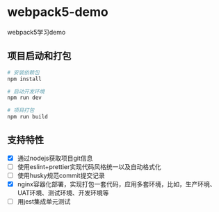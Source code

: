 # webpack5-demo

webpack5学习demo

## 项目启动和打包

```bash
# 安装依赖包
npm install

# 启动开发环境
npm run dev

# 项目打包
npm run build
```

## 支持特性

- [x] 通过nodejs获取项目git信息
- [ ] 使用eslint+prettier实现代码风格统一以及自动格式化
- [ ] 使用husky规范commit提交记录
- [x] nginx容器化部署，实现打包一套代码，应用多套环境，比如，生产环境、UAT环境、测试环境、开发环境等
- [ ] 用jest集成单元测试